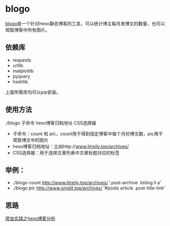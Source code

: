 # blogo

[blogo](/blogo/blogo)是一个针对hexo静态博客的工具，可以统计博主每月发博文的数量，也可以爬取博客中所有图片。

## 依赖库

- requests
- urllib
- matplotlib
- pyquery
- hashlib

上面所需库均可以pip安装。

## 使用方法

./blogo 子命令 hexo博客归档地址 CSS选择器

- 子命令：count 和 pic，count用于得到指定博客中每个月份博文数，pic用于爬取博文中的图片
- hexo博客归档地址：比如http://www.litreily.top/archives/
- CSS选择器：用于选择文章列表中文章标题对应的<a>标签

## 举例：

- ./blogo count http://www.litreily.top/archives/ '.post-archive .listing li a'
- ./blogo pic http://www.smslit.top/archives/ '#posts article .post-title-link'

## 思路

[爬虫实践之hexo博客分析](https://www.smslit.top/2018/06/25/spider-practice-hexo-blogo/)
